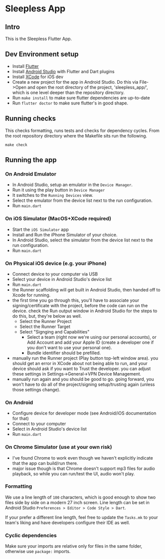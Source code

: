 # Sleepless App

## Intro

This is the Sleepless Flutter App.

## Dev Environment setup

* Install [Flutter](https://flutter.dev/)
* Install [Android Studio](https://developer.android.com/studio) with Flutter and Dart plugins
* Install [XCode](https://developer.apple.com/xcode/) for iOS dev
* Create a new project for the app in Android Studio. Do this via File->Open and open the root directory of the project, 'sleepless_app/', which is one level deeper than the repository directory.
* Run ``` make install ``` to make sure flutter dependencies are up-to-date
* Run ``` flutter doctor ``` to make sure flutter's in good shape.


## Running checks

This checks formatting, runs tests and checks for dependency cycles. From the root repository directory where the Makefile sits run the following.

```
make check
```

## Running the app

### On Android Emulator

* In Android Studio, setup an emulator in the `Device Manager`.
* Run it using the play button in `Device Manager`
* It switches to the `Running Devices` view.
* Select the emulator from the device list next to the run configuration.
* Run `main.dart`

### On iOS Simulator (MacOS+XCode required)

* Start the `iOS Simulator` app
* Install and Run the iPhone Simulator of your choice.
* In Android Studio, select the simulator from the device list next to the run configuration.
* Run `main.dart`

### On Physical iOS device (e.g. your iPhone)

* Connect device to your computer via USB
* Select your device in Android Studio's device list
* Run `main.dart`
* the Runner scaffolding will get built in Android Studio, then handed off to Xcode for running.
* the first time you go through this, you'll have to associate your signing/certificate with the project, before the code can run on the device. check the Run output window in Android Studio for the steps to do this, but, they're below as well.
  * Select the Runner Project
  * Select the Runner Target
  * Select "Signging and Capabilities"
     * Select a team (right now we're using our personal accounts), or Add Account and add your Apple ID (create a developer one if you don't want to use your personal one).
     * Bundle identifier should be prefilled.
* manually run the Runner project (Play button top-left window area). you should get an error in XCode about not being able to run, and your device should ask if you want to Trust the developer. you can adjust these settings in Settings->General->VPN Device Management.
* manually run again and you should be good to go. going forward, you won't have to do all of the project/signing setup/trusting again (unless those settings change).
  

### On Android

* Configure device for developer mode (see Android/iOS documentation for that)
* Connect to your computer
* Select in Android Studio's device list
* Run `main.dart`

### On Chrome Simulator (use at your own risk)

* I've found Chrome to work even though we haven't explicitly indicate that the app can build/run there.
* major issue though is that Chrome doesn't support mp3 files for audio playback, so while you can run/test the UI, audio won't play.



### Formatting

We use a line length of `100` characters, which is good enough to show two files side by side on a modern 27 inch
screen.
Line length can be set in Android Studio `Preferences > Editor > Code Style > Dart`.

If your prefer a different line length, feel free to update the `Tasks.mk` to your team's liking
and have developers configure their IDE as well.

### Cyclic dependencies

Make sure your imports are relative only for files in the same folder, otherwise use `package:` imports.

